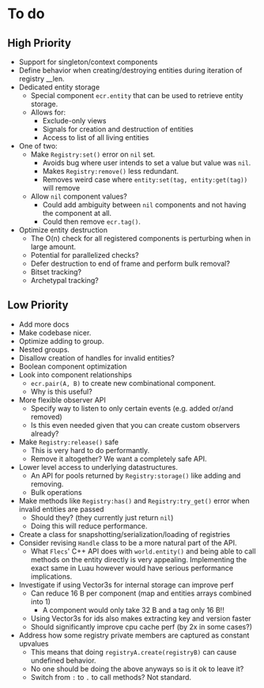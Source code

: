 # To do

## High Priority

- Support for singleton/context components
- Define behavior when creating/destroying entities during iteration of registry __len.
- Dedicated entity storage
  - Special component `ecr.entity` that can be used to retrieve entity storage.
  - Allows for:
    - Exclude-only views
    - Signals for creation and destruction of entities
    - Access to list of all living entities
- One of two:
  - Make `Registry:set()` error on `nil` set.
    - Avoids bug where user intends to set a value but value was `nil`.
    - Makes `Registry:remove()` less redundant.
    - Removes weird case where `entity:set(tag, entity:get(tag))` will remove
  - Allow `nil` component values?
    - Could add ambiguity between `nil` components and not having the component at all.
    - Could then remove `ecr.tag()`.
- Optimize entity destruction
  - The O(n) check for all registered components is perturbing when in large amount.
  - Potential for parallelized checks?
  - Defer destruction to end of frame and perform bulk removal?
  - Bitset tracking?
  - Archetypal tracking?

## Low Priority

- Add more docs
- Make codebase nicer.
- Optimize adding to group.
- Nested groups.
- Disallow creation of handles for invalid entities?
- Boolean component optimization
- Look into component relationships
  - `ecr.pair(A, B)` to create new combinational component.
  - Why is this useful?
- More flexible observer API
  - Specify way to listen to only certain events (e.g. added or/and removed)
  - Is this even needed given that you can create custom observers already?
- Make `Registry:release()` safe
  - This is very hard to do performantly.
  - Remove it altogether? We want a completely safe API.
- Lower level access to underlying datastructures.
  - An API for pools returned by `Registry:storage()` like adding and removing.
  - Bulk operations
- Make methods like `Registry:has()` and `Registry:try_get()` error when invalid entities are passed
  - Should they? (they currently just return `nil`)
  - Doing this will reduce performance.
- Create a class for snapshotting/serialization/loading of registries
- Consider revising `Handle` class to be a more natural part of the API.
  - What `Flecs`' C++ API does with `world.entity()` and being able to call
    methods on the entity directly is very appealing. Implementing the exact same
    in Luau however would have serious performance implications.
- Investigate if using Vector3s for internal storage can improve perf
  - Can reduce 16 B per component (map and entities arrays combined into 1)
    - A component would only take 32 B and a tag only 16 B!!
  - Using Vector3s for ids also makes extracting key and version faster
  - Should significantly improve cpu cache perf (by 2x in some cases?)
- Address how some registry private members are captured as constant upvalues
  - This means that doing `registryA.create(registryB)` can cause undefined behavior.
  - No one should be doing the above anyways so is it ok to leave it?
  - Switch from `:` to `.` to call methods? Not standard.
